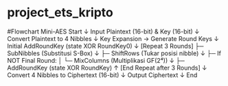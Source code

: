 # project_ets_kripto

#Flowchart Mini-AES
Start
  ↓
Input Plaintext (16-bit) & Key (16-bit)
  ↓
Convert Plaintext to 4 Nibbles
  ↓
Key Expansion → Generate Round Keys
  ↓
Initial AddRoundKey (state XOR RoundKey0)
  ↓
[Repeat 3 Rounds]
    ├─ SubNibbles (Substitusi S-Box)
    ↓
    ├─ ShiftRows (Tukar posisi nibble)
    ↓
    ├─ If NOT Final Round:
    │    └─ MixColumns (Multiplikasi GF(2⁴))
    ↓
    ├─ AddRoundKey (state XOR RoundKey)
  ↑
[End Repeat after 3 Rounds]
  ↓
Convert 4 Nibbles to Ciphertext (16-bit)
  ↓
Output Ciphertext
  ↓
End
